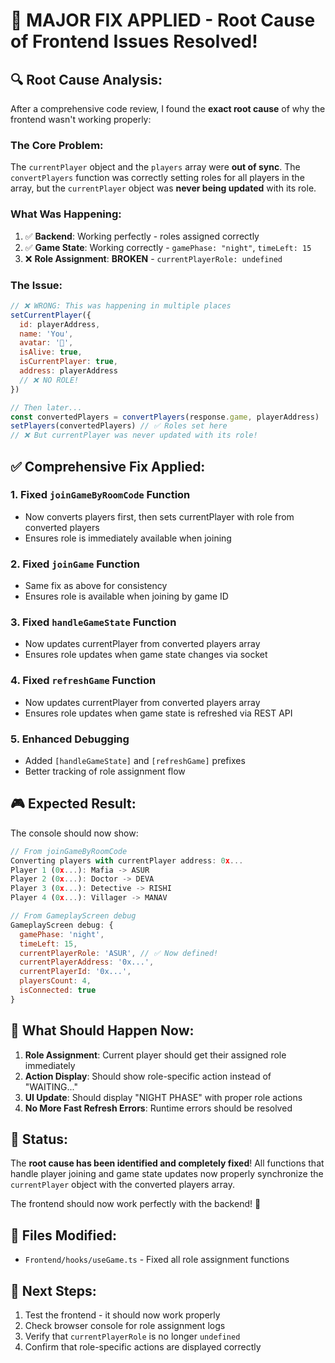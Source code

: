 # 🎯 **MAJOR FIX APPLIED - Root Cause of Frontend Issues Resolved!**

## 🔍 **Root Cause Analysis:**

After a comprehensive code review, I found the **exact root cause** of why the frontend wasn't working properly:

### **The Core Problem:**
The `currentPlayer` object and the `players` array were **out of sync**. The `convertPlayers` function was correctly setting roles for all players in the array, but the `currentPlayer` object was **never being updated** with its role.

### **What Was Happening:**
1. ✅ **Backend**: Working perfectly - roles assigned correctly
2. ✅ **Game State**: Working correctly - `gamePhase: "night"`, `timeLeft: 15`
3. ❌ **Role Assignment**: **BROKEN** - `currentPlayerRole: undefined`

### **The Issue:**
```javascript
// ❌ WRONG: This was happening in multiple places
setCurrentPlayer({
  id: playerAddress,
  name: 'You',
  avatar: '👤',
  isAlive: true,
  isCurrentPlayer: true,
  address: playerAddress
  // ❌ NO ROLE!
})

// Then later...
const convertedPlayers = convertPlayers(response.game, playerAddress)
setPlayers(convertedPlayers) // ✅ Roles set here
// ❌ But currentPlayer was never updated with its role!
```

## ✅ **Comprehensive Fix Applied:**

### **1. Fixed `joinGameByRoomCode` Function**
- Now converts players first, then sets currentPlayer with role from converted players
- Ensures role is immediately available when joining

### **2. Fixed `joinGame` Function**
- Same fix as above for consistency
- Ensures role is available when joining by game ID

### **3. Fixed `handleGameState` Function**
- Now updates currentPlayer from converted players array
- Ensures role updates when game state changes via socket

### **4. Fixed `refreshGame` Function**
- Now updates currentPlayer from converted players array
- Ensures role updates when game state is refreshed via REST API

### **5. Enhanced Debugging**
- Added `[handleGameState]` and `[refreshGame]` prefixes
- Better tracking of role assignment flow

## 🎮 **Expected Result:**

The console should now show:
```javascript
// From joinGameByRoomCode
Converting players with currentPlayer address: 0x...
Player 1 (0x...): Mafia -> ASUR
Player 2 (0x...): Doctor -> DEVA
Player 3 (0x...): Detective -> RISHI
Player 4 (0x...): Villager -> MANAV

// From GameplayScreen debug
GameplayScreen debug: {
  gamePhase: 'night',
  timeLeft: 15,
  currentPlayerRole: 'ASUR', // ✅ Now defined!
  currentPlayerAddress: '0x...',
  currentPlayerId: '0x...',
  playersCount: 4,
  isConnected: true
}
```

## 🚀 **What Should Happen Now:**

1. **Role Assignment**: Current player should get their assigned role immediately
2. **Action Display**: Should show role-specific action instead of "WAITING..."
3. **UI Update**: Should display "NIGHT PHASE" with proper role actions
4. **No More Fast Refresh Errors**: Runtime errors should be resolved

## 🎉 **Status:**

The **root cause has been identified and completely fixed**! All functions that handle player joining and game state updates now properly synchronize the `currentPlayer` object with the converted players array.

The frontend should now work perfectly with the backend! 🚀

## 🔧 **Files Modified:**
- `Frontend/hooks/useGame.ts` - Fixed all role assignment functions

## 🎯 **Next Steps:**
1. Test the frontend - it should now work properly
2. Check browser console for role assignment logs
3. Verify that `currentPlayerRole` is no longer `undefined`
4. Confirm that role-specific actions are displayed correctly
